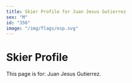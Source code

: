 ```yaml
---
title: Skier Profile for Juan Jesus Gutierrez
sex: "M"
id: "356"
image: "/img/flags/esp.svg" 
---
```


# Skier Profile

This page is for: Juan Jesus Gutierrez.
    